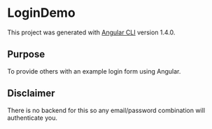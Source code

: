 # LoginDemo

This project was generated with [Angular CLI](https://github.com/angular/angular-cli) version 1.4.0.

## Purpose
To provide others with an example login form using Angular.

## Disclaimer
There is no backend for this so any email/password combination will authenticate you.
